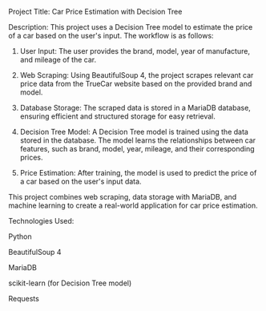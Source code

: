 Project Title: Car Price Estimation with Decision Tree

Description:
This project uses a Decision Tree model to estimate the price of a car based on the user's input. The workflow is as follows:

1. User Input: The user provides the brand, model, year of manufacture, and mileage of the car.


2. Web Scraping: Using BeautifulSoup 4, the project scrapes relevant car price data from the TrueCar website based on the provided brand and model.


3. Database Storage: The scraped data is stored in a MariaDB database, ensuring efficient and structured storage for easy retrieval.


4. Decision Tree Model: A Decision Tree model is trained using the data stored in the database. The model learns the relationships between car features, such as brand, model, year, mileage, and their corresponding prices.


5. Price Estimation: After training, the model is used to predict the price of a car based on the user's input data.



This project combines web scraping, data storage with MariaDB, and machine learning to create a real-world application for car price estimation.

Technologies Used:

Python

BeautifulSoup 4

MariaDB

scikit-learn (for Decision Tree model)

Requests
